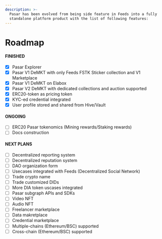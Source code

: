 ```yaml
---
description: >-
  Pasar has been evolved from being side feature in Feeds into a fully
  standalone platform product with the list of following features:
---
```


# Roadmap

#### FINISHED

* [x] Pasar Explorer
* [x] Pasar V1 DeMKT with only Feeds FSTK Sticker collection and V1 Marketplace
* [x] Pasar V1 DeMKT on Elabox
* [x] Pasar V2 DeMKT with dedicated collections and auction supported
* [x] ERC20-token as pricing token
* [x] KYC-ed credential integrated
* [x] User profile stored and shared from Hive/Vault

#### ONGOING

* [ ] ERC20 Pasar tokenomics (Mining rewards/Staking rewards)
* [ ] Docs construction

#### NEXT PLANS

* [ ] Decentralized reporting system
* [ ] Decentralized reputation system
* [ ] DAO organization form
* [ ] Usecases integrated with Feeds (Decentralized Social Network)
* [ ] Trade crypto name
* [ ] Trade customized DIDs
* [ ] More DIA token uscases integrated
* [ ] Pasar subgraph APIs and SDKs
* [ ] Video NFT&#x20;
* [ ] Audio NFT
* [ ] Freelancer marketplace
* [ ] Data makretplace
* [ ] Credential marketplace
* [ ] Multiple-chains (Ethereum/BSC) supported
* [ ] Cross-chain (Ethereum/BSC) supported
